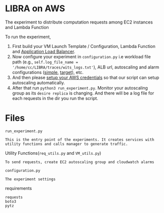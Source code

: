 # LIBRA on AWS
The experiment to distribute computation requests among EC2 instances and Lambda Function

To run the experiment, 
1. First build your VM Launch Template / Configuration, Lambda Function and [Application Load Balancer](https://docs.aws.amazon.com/elasticloadbalancing/latest/application/tutorial-application-load-balancer-cli.html).
1. Now configure your experiment in `configuration.py` i.e workload file path (e.g., `self.log_file_name = '/home/cc/LIBRA/traces/wits_logs.txt'`), ALB url, autoscaling and alarm configurations ([simple](https://docs.aws.amazon.com/autoscaling/ec2/userguide/as-scaling-simple-step.html), [target](https://docs.aws.amazon.com/autoscaling/ec2/userguide/as-scaling-target-tracking.html)), etc.
1. And then please [setup your AWS credentials](https://boto3.amazonaws.com/v1/documentation/api/latest/guide/credentials.html#interactive-configuration) so that our script can setup autoscaling automatically.
1. After that run `python3 run_experiment.py`. Monitor your autoscaling group as its `desire replica` is changing. And there will be a log file for each requests in the dir you run the script.

# Files
`run_experiment.py`
```
This is the entry point of the experiments. It creates services with utility functions and calls manager to generate traffic.
```

Utility Functions(`req_utils.py` and `VM_utils.py`)
```
To send requests, create EC2 autoscaling group and cloudwatch alarms
```

`configuration.py`
```
The experiment settings
```

requirements
```
requests
boto3
pytz
```